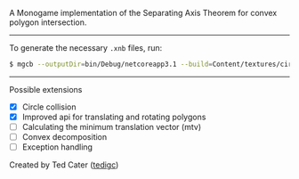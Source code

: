 A Monogame implementation of the Separating Axis Theorem for convex polygon intersection.

---

To generate the necessary `.xnb` files, run:

```bash
$ mgcb --outputDir=bin/Debug/netcoreapp3.1 --build=Content/textures/circle.png
```

---

Possible extensions

- [x] Circle collision
- [x] Improved api for translating and rotating polygons
- [ ] Calculating the minimum translation vector (mtv)
- [ ] Convex decomposition
- [ ] Exception handling

Created by Ted Cater ([tedigc](https://github.com/tedigc))
